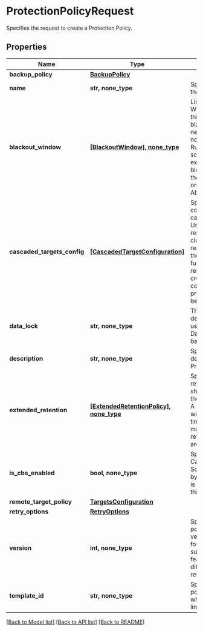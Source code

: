 # ProtectionPolicyRequest

Specifies the request to create a Protection Policy.

## Properties
Name | Type | Description | Notes
------------ | ------------- | ------------- | -------------
**backup_policy** | [**BackupPolicy**](BackupPolicy.md) |  | 
**name** | **str, none_type** | Specifies the name of the Protection Policy. | 
**blackout_window** | [**[BlackoutWindow], none_type**](BlackoutWindow.md) | List of Blackout Windows. If specified, this field defines blackout periods when new Group Runs are not started. If a Group Run has been scheduled but not yet executed and the blackout period starts, the behavior depends on the policy field AbortInBlackoutPeriod. | [optional] 
**cascaded_targets_config** | [**[CascadedTargetConfiguration]**](CascadedTargetConfiguration.md) | Specifies the configuration for cascaded replications. Using cascaded replication, replication cluster(Rx) can further replicate and archive the snapshot copies to further targets. Its recommended to create cascaded configuration where protection group will be created. | [optional] 
**data_lock** | **str, none_type** | This field is now deprecated. Please use the DataLockConfig in the backup retention. | [optional] 
**description** | **str, none_type** | Specifies the description of the Protection Policy. | [optional] 
**extended_retention** | [**[ExtendedRetentionPolicy], none_type**](ExtendedRetentionPolicy.md) | Specifies additional retention policies that should be applied to the backup snapshots. A backup snapshot will be retained up to a time that is the maximum of all retention policies that are applicable to it. | [optional] 
**is_cbs_enabled** | **bool, none_type** | Specifies true if Calender Based Schedule is supported by client. Default value is assumed as false for this feature. | [optional] 
**remote_target_policy** | [**TargetsConfiguration**](TargetsConfiguration.md) |  | [optional] 
**retry_options** | [**RetryOptions**](RetryOptions.md) |  | [optional] 
**version** | **int, none_type** | Specifies the current policy verison. Policy version is incremented for optionally supporting new features and differentialting across releases. | [optional] 
**template_id** | **str, none_type** | Specifies the parent policy template id to which the policy is linked to. | [optional] 

[[Back to Model list]](../README.md#documentation-for-models) [[Back to API list]](../README.md#documentation-for-api-endpoints) [[Back to README]](../README.md)



